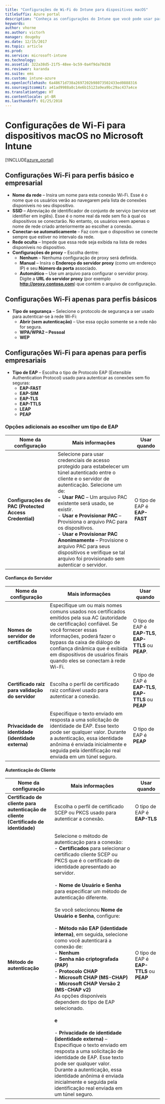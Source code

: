 ```yaml
---
title: "Configurações de Wi-Fi do Intune para dispositivos macOS"
titleSuffix: Azure portal
description: "Conheça as configurações do Intune que você pode usar para configurar as conexões Wi-Fi em dispositivos macOS."
keywords: 
author: vhorne
ms.author: victorh
manager: dougeby
ms.date: 12/15/2017
ms.topic: article
ms.prod: 
ms.service: microsoft-intune
ms.technology: 
ms.assetid: 322a38d5-21f5-48ee-bc59-0a4f9da78d38
ms.reviewer: karanda
ms.suite: ems
ms.custom: intune-azure
ms.openlocfilehash: 6a48671d738a2697202b98073502433ed0888316
ms.sourcegitcommit: a41ad9988a8c14e6b15123a9ea9bc29ac437a4ce
ms.translationtype: HT
ms.contentlocale: pt-BR
ms.lasthandoff: 01/25/2018
---
```

# <a name="wi-fi-settings-for-macos-devices-in-microsoft-intune"></a>Configurações de Wi-Fi para dispositivos macOS no Microsoft Intune

[!INCLUDE[azure_portal](./includes/azure_portal.md)]

## <a name="wi-fi-settings-for-basic-and-enterprise-profiles"></a>Configurações Wi-Fi para perfis básico e empresarial

- **Nome da rede** – Insira um nome para esta conexão Wi-Fi. Esse é o nome que os usuários verão ao navegarem pela lista de conexões disponíveis no seu dispositivo.
- **SSID** – Abreviação de identificador de conjunto de serviço (service set identifier em inglês). Esse é o nome real da rede sem fio à qual os dispositivos se conectarão. No entanto, os usuários veem apenas o nome de rede criado anteriormente ao escolher a conexão.
- **Conectar-se automaticamente** – Faz com que o dispositivo se conecte sempre que estiver no intervalo da rede.
- **Rede oculta** – Impede que essa rede seja exibida na lista de redes disponíveis no dispositivo.
- **Configurações de proxy** – Escolha dentre:
    - **Nenhum** – Nenhuma configuração de proxy será definida.
    - **Manual** – Insira o **Endereço do servidor proxy** (como um endereço IP) e seu **Número da porta** associado.
    - **Automático** – Use um arquivo para configurar o servidor proxy. Digite a **URL do servidor proxy** (por exemplo **http://proxy.contoso.com**) que contém o arquivo de configuração.

## <a name="wi-fi-settings-for-basic-profiles-only"></a>Configurações Wi-Fi apenas para perfis básicos

- **Tipo de segurança** – Selecione o protocolo de segurança a ser usado para autenticar-se à rede Wi-Fi:
    - **Abrir (sem autenticação)** – Use essa opção somente se a rede não for segura.
    - **WPA/WPA2 – Pessoal**
    - **WEP**

## <a name="wi-fi-settings-for-enterprise-profiles-only"></a>Configurações Wi-Fi para apenas para perfis empresariais

- **Tipo de EAP** – Escolha o tipo de Protocolo EAP (Extensible Authentication Protocol) usado para autenticar as conexões sem fio seguras:
    - **EAP-FAST**
    - **EAP-SIM**
    - **EAP-TLS**
    - **EAP-TTLS**
    - **LEAP**
    - **PEAP**

### <a name="further-options-when-you-choose-an-eap-type"></a>Opções adicionais ao escolher um tipo de EAP


|Nome da configuração|Mais informações|Usar quando|
|--------------|-------------|----------|
|**Configurações de PAC (Protected Access Credential)**|Selecione para usar credenciais de acesso protegido para estabelecer um túnel autenticado entre o cliente e o servidor de autenticação. Selecione um de:<br>- **Usar PAC** – Um arquivo PAC existente será usado, se existir.<br>- **Usar e Provisionar PAC** – Provisiona o arquivo PAC para os dispositivos.<br>- **Usar e Provisionar PAC Anonimamente** – Provisione o arquivo PAC para seus dispositivos e verifique se tal arquivo foi provisionado sem autenticar o servidor.|O tipo de EAP é **EAP-FAST**|

#### <a name="server-trust"></a>Confiança do Servidor


|Nome da configuração|Mais informações|Usar quando|
|--------------|-------------|----------|
|**Nomes de servidor de certificados**|Especifique um ou mais nomes comuns usados nos certificados emitidos pela sua AC (autoridade de certificação) confiável. Se você fornecer essas informações, poderá fazer o bypass da caixa de diálogo de confiança dinâmica que é exibida em dispositivos de usuários finais quando eles se conectam à rede Wi-Fi.|O tipo de EAP é **EAP-TLS**, **EAP-TTLS** ou **PEAP**.|
|**Certificado raiz para validação do servidor**|Escolha o perfil de certificado raiz confiável usado para autenticar a conexão. |O tipo de EAP é **EAP-TLS**, **EAP-TTLS** ou **PEAP**|
|**Privacidade de identidade (identidade externa)**|Especifique o texto enviado em resposta a uma solicitação de identidade de EAP. Esse texto pode ser qualquer valor. Durante a autenticação, essa identidade anônima é enviada inicialmente e seguida pela identificação real enviada em um túnel seguro.|O tipo de EAP é **PEAP**|


#### <a name="client-authentication"></a>Autenticação do Cliente


|Nome da configuração|Mais informações|Usar quando|
|--------------|-------------|----------|
|**Certificado de cliente para autenticação de cliente (Certificado de identidade)**|Escolha o perfil de certificado SCEP ou PKCS usado para autenticar a conexão.|O tipo de EAP é **EAP-TLS**|
|**Método de autenticação**|Selecione o método de autenticação para a conexão:<br>- **Certificados** para selecionar o certificado cliente SCEP ou PKCS que é o certificado de identidade apresentado ao servidor.<br><br>- **Nome de Usuário e Senha** para especificar um método de autenticação diferente. <br><br>Se você selecionou **Nome de Usuário e Senha**, configure:<br><br>-  **Método não EAP (identidade interna)**, em seguida, selecione como você autenticará a conexão de:<br>- **Nenhum**<br>- **Senha não criptografada (PAP)**<br>- **Protocolo CHAP**<br>- **Microsoft CHAP (MS-CHAP)**<br>- **Microsoft CHAP Versão 2 (MS-CHAP v2)**<br>As opções disponíveis dependem do tipo de EAP selecionado.<br><br>**e**<br><br>- **Privacidade de identidade (identidade externa)** – Especifique o texto enviado em resposta a uma solicitação de identidade de EAP. Esse texto pode ser qualquer valor. Durante a autenticação, essa identidade anônima é enviada inicialmente e seguida pela identificação real enviada em um túnel seguro.|O tipo de EAP é **EAP-TTLS** ou **PEAP**|
